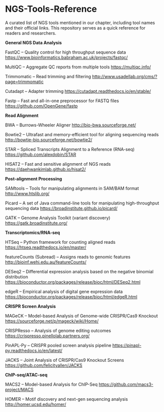 # NGS-Tools-Reference
A curated list of NGS tools mentioned in our chapter, including tool names and their official links. This repository serves as a quick reference for readers and researchers.

**General NGS Data Analysis**

FastQC – Quality control for high throughput sequence data
https://www.bioinformatics.babraham.ac.uk/projects/fastqc/

MultiQC – Aggregate QC reports from multiple tools
https://multiqc.info/

Trimmomatic – Read trimming and filtering
http://www.usadellab.org/cms/?page=trimmomatic

Cutadapt – Adapter trimming
https://cutadapt.readthedocs.io/en/stable/

Fastp – Fast and all-in-one preprocessor for FASTQ files
https://github.com/OpenGene/fastp

**Read Alignment**

BWA – Burrows-Wheeler Aligner
http://bio-bwa.sourceforge.net/

Bowtie2 – Ultrafast and memory-efficient tool for aligning sequencing reads
http://bowtie-bio.sourceforge.net/bowtie2/

STAR – Spliced Transcripts Alignment to a Reference (RNA-seq)
https://github.com/alexdobin/STAR

HISAT2 – Fast and sensitive alignment of NGS reads
https://daehwankimlab.github.io/hisat2/

**Post-alignment Processing**

SAMtools – Tools for manipulating alignments in SAM/BAM format
http://www.htslib.org/

Picard – A set of Java command-line tools for manipulating high-throughput sequencing data
https://broadinstitute.github.io/picard/

GATK – Genome Analysis Toolkit (variant discovery)
https://gatk.broadinstitute.org/

**Transcriptomics/RNA-seq**

HTSeq – Python framework for counting aligned reads
https://htseq.readthedocs.io/en/master/

featureCounts (Subread) – Assigns reads to genomic features
http://bioinf.wehi.edu.au/featureCounts/

DESeq2 – Differential expression analysis based on the negative binomial distribution
https://bioconductor.org/packages/release/bioc/html/DESeq2.html

edgeR – Empirical analysis of digital gene expression data
https://bioconductor.org/packages/release/bioc/html/edgeR.html

**CRISPR Screen Analysis**

MAGeCK – Model-based Analysis of Genome-wide CRISPR/Cas9 Knockout
https://sourceforge.net/p/mageck/wiki/Home/

CRISPResso – Analysis of genome editing outcomes
https://crispresso.pinellolab.partners.org/

PinAPL-Py – CRISPR pooled screen analysis pipeline
https://pinapl-py.readthedocs.io/en/latest/

JACKS – Joint Analysis of CRISPR/Cas9 Knockout Screens
https://github.com/felicityallen/JACKS

**ChIP-seq/ATAC-seq**

MACS2 – Model-based Analysis for ChIP-Seq
https://github.com/macs3-project/MACS

HOMER – Motif discovery and next-gen sequencing analysis
http://homer.ucsd.edu/homer/

